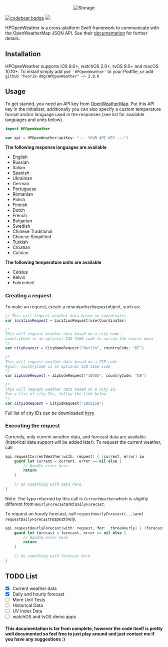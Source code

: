<p align="center">
    <img src="https://imgur.com/download/EQ5Zj06" alt="Storage" />
</p>

<a href="https://codebeat.co/projects/github-com-henrik-dmg-hpopenweather-master"><img alt="codebeat badge" src="https://codebeat.co/badges/bd49e990-0d77-4f1c-bfcd-885666470201" /></a>
<a href="https://img.shields.io/badge/Swift-5.0-orange"><img src="https://img.shields.io/badge/Swift-5.0-orange.svg"/></a>

HPOpenWeather is a cross-platform Swift framework to communicate with the OpenWeatherMap JSON API. See their [documentation](https://openweathermap.org/api) for further details.
## Installation
HPOpenWeather supports iOS 9.0+, watchOS 2.0+, tvOS 9.0+ and macOS 10.10+.
To install simply add `pod 'HPOpenWeather'` to your Podfile, or add `github "henrik-dmg/HPOpenWeather" ~> 2.0.0`

## Usage
To get started, you need an API key from [OpenWeatherMap](https://openweathermap.org). Put this API key in the initialiser, additionally you can also specify a custom temperature format and/or language used in the responses (see list for available languages and units below).
```swift
import HPOpenWeather

var api = HPOpenWeather(apiKey: "--- YOUR API KEY ---")
```

**The following response languages are available**

- English
- Russian
- Italian
- Spanish
- Ukrainian
- German
- Portuguese
- Romanian
- Polish
- Finnish
- Dutch
- French
- Bulgarian
- Swedish
- Chinese Traditional
- Chinese Simplified
- Turkish
- Croatian
- Catalan

**The following temperature units are available**

- Celsius
- Kelvin
- Fahrenheit

### Creating a request
To make an request, create a new `WeatherRequest`object, such as:
```swift
// This will request weather data based on coordinates
var locationRequest = LocationRequest(userCoordinates)

/*
This will request weather data based on a city name.
countryCode is an optional ISO 3166 code to narrow the search down
*/
var cityRequest = CityNameRequest("Berlin", countryCode: "DE")

/*
This will request weather data based on a ZIP code
Again, countryCode is an optional ISO 3166 code
*/
var zipCodeRequest = ZipCodeRequest("10405", countryCode: "DE")

/*
This will request weather data based on a city ID.
For a list of city IDs, follow the link below
*/
var cityIdRequest = CityIdRequest("2950159")
```
Full list of city IDs can be downloaded [here](http://samples.openweathermap.org/data/2.5/weather?id=2172797&appid=b6907d289e10d714a6e88b30761fae22)

### Executing the request
Currently, only current weather data, and forecast data are available (historical data support will be added later).
To request the current weather, call
```swift
api.requestCurrentWeather(with: request) { (current, error) in
	guard let current = current, error == nil else {
		// Handle error here
		return
	}
	
	// Do something with data here
}
```
Note: The type returned by this call is `CurrentWeather`which is slightly different from `HourlyForecast`and `DailyForecast`.

To request an hourly forecast, call `requestHourlyForecast(...)`and `requestDailyForecast`respectively.
```swift
api.requestHourlyForecast(with: request, for: .threeHourly) { (forecast, error) in
	guard let forecast = forecast, error == nil else {
		// Handle error here
		return
	}
            
	// Do something with forecast here
}
```

## TODO List
- [x] Current weather data
- [x] Daily and hourly forecast
- [ ] More Unit Tests
- [ ] Historical Data
- [ ] UV Index Data
- [ ] watchOS and tvOS demo apps

#### This documentation is far from complete, however the code itself is pretty well documented so feel free to just play around and just contact me if you have any suggestions :)
